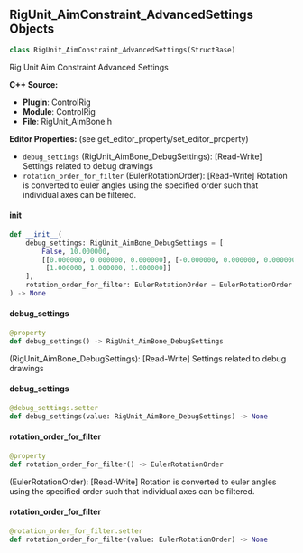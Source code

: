 ## RigUnit_AimConstraint_AdvancedSettings Objects

```python
class RigUnit_AimConstraint_AdvancedSettings(StructBase)
```

Rig Unit Aim Constraint Advanced Settings

**C++ Source:**

- **Plugin**: ControlRig
- **Module**: ControlRig
- **File**: RigUnit_AimBone.h

**Editor Properties:** (see get_editor_property/set_editor_property)

- ``debug_settings`` (RigUnit_AimBone_DebugSettings):  [Read-Write] Settings related to debug drawings
- ``rotation_order_for_filter`` (EulerRotationOrder):  [Read-Write] Rotation is converted to euler angles using the specified order such that individual axes can be filtered.

<a id="unreal.RigUnit_AimConstraint_AdvancedSettings.__init__"></a>

#### __init__

```python
def __init__(
    debug_settings: RigUnit_AimBone_DebugSettings = [
        False, 10.000000,
        [[0.000000, 0.000000, 0.000000], [-0.000000, 0.000000, 0.000000],
         [1.000000, 1.000000, 1.000000]]
    ],
    rotation_order_for_filter: EulerRotationOrder = EulerRotationOrder.XYZ
) -> None
```

<a id="unreal.RigUnit_AimConstraint_AdvancedSettings.debug_settings"></a>

#### debug_settings

```python
@property
def debug_settings() -> RigUnit_AimBone_DebugSettings
```

(RigUnit_AimBone_DebugSettings):  [Read-Write] Settings related to debug drawings

<a id="unreal.RigUnit_AimConstraint_AdvancedSettings.debug_settings"></a>

#### debug_settings

```python
@debug_settings.setter
def debug_settings(value: RigUnit_AimBone_DebugSettings) -> None
```

<a id="unreal.RigUnit_AimConstraint_AdvancedSettings.rotation_order_for_filter"></a>

#### rotation_order_for_filter

```python
@property
def rotation_order_for_filter() -> EulerRotationOrder
```

(EulerRotationOrder):  [Read-Write] Rotation is converted to euler angles using the specified order such that individual axes can be filtered.

<a id="unreal.RigUnit_AimConstraint_AdvancedSettings.rotation_order_for_filter"></a>

#### rotation_order_for_filter

```python
@rotation_order_for_filter.setter
def rotation_order_for_filter(value: EulerRotationOrder) -> None
```

<a id="unreal.RigUnit_AimConstraintLocalSpaceOffset"></a>